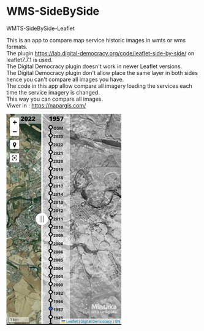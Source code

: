 # WMS-SideBySide
WMTS-SideBySide-Leaflet

This is an app to compare map service historic images in wmts or wms formats.<br>
The plugin https://lab.digital-democracy.org/code/leaflet-side-by-side/ on leaflet7.7.1 is used.<br>
The Digital Democracy plugin doesn't work in newer Leaflet versions.<br>
The Digital Democracy plugin don't allow place the same layer in both sides hence you can't compare all images you have.<br>
The code in this app allow compare all imagery loading the services each time the service imagery is changed. <br>
This way you can compare all images.<br>
Viwer in :
https://napargis.com/


<img src="./images/lsbs.jpg" alt="lsbs" width="300">

